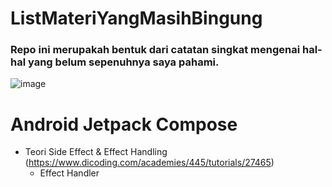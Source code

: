 # ListMateriYangMasihBingung
### Repo ini merupakah bentuk dari catatan singkat mengenai hal-hal yang belum sepenuhnya saya pahami.

![image](https://user-images.githubusercontent.com/55066990/204131223-1b4111ef-1a6c-4eed-bb69-4dd5e2d33d6c.png)
# Android Jetpack Compose
- Teori Side Effect & Effect Handling (https://www.dicoding.com/academies/445/tutorials/27465)
  - Effect Handler 
